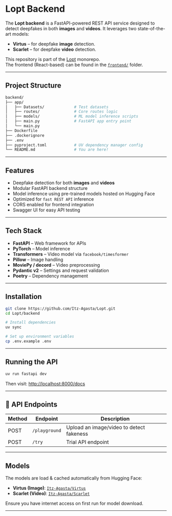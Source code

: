 # Lopt Backend

The **Lopt backend** is a FastAPI-powered REST API service designed to detect deepfakes in both **images** and **videos**. It leverages two state-of-the-art models:

- **Virtus** – for deepfake **image** detection.
- **Scarlet** – for deepfake **video** detection.

This repository is part of the [Lopt](https://github.com/Itz-Agasta/Lopt) monorepo.  
The frontend (React-based) can be found in the [`frontend/`](https://github.com/Itz-Agasta/Lopt/tree/main/frontend) folder.

---

## Project Structure

```bash
backend/
├── app/
│   ├── Datasets/             # Test datasets
│   ├── routes/               # Core routes logic
│   ├── models/               # ML model inference scripts
│   ├── main.py               # FastAPI app entry point
│   └── main.py
├── Dockerfile
├── .dockerignore
├── .env
├── pyproject.toml            # UV dependency manager config
└── README.md                 # You are here!
```

---

## Features

- Deepfake detection for both **images** and **videos**
- Modular FastAPI backend structure
- Model inference using pre-trained models hosted on Hugging Face
- Optimized for `fast REST API` inference
- CORS enabled for frontend integration
- Swagger UI for easy API testing

---

## Tech Stack

- **FastAPI** – Web framework for APIs
- **PyTorch** – Model inference
- **Transformers** – Video model via `facebook/timesformer`
- **Pillow** – Image handling
- **MoviePy / decord** – Video preprocessing
- **Pydantic v2** – Settings and request validation
- **Poetry** – Dependency management

---

## Installation

```bash
git clone https://github.com/Itz-Agasta/Lopt.git
cd Lopt/backend

# Install dependencies
uv sync

# Set up environment variables
cp .env.example .env
```

---

## Running the API

```bash
uv run fastapi dev
```

Then visit: [http://localhost:8000/docs](http://localhost:8000/docs)

---

## 🔎 API Endpoints

| Method | Endpoint      | Description                              |
| ------ | ------------- | ---------------------------------------- |
| POST   | `/playground` | Upload an image/video to detect fakeness |
| POST   | `/try`        | Trial API endpoint                       |

---

## Models

The models are load & cached automatically from Hugging Face:

- **Virtus (Image)**: [`Itz-Agasta/Virtus`](https://huggingface.co/agasta/Virtus)
- **Scarlet (Video)**: [`Itz-Agasta/Scarlet`](https://huggingface.co/agasta/Scarlet)

Ensure you have internet access on first run for model download.

---
